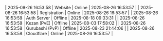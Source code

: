 | 2025-08-26 16:53:58 | Website | Online | 2025-08-26 16:53:57 |
| 2025-08-26 16:53:58 | Registration | Online | 2025-08-26 16:53:57 |
| 2025-08-26 16:53:58 | Auth Server | Offline | 2025-08-18 09:33:31 |
| 2025-08-26 16:53:58 | Kezan (PvE) | Offline | 2025-08-03 17:58:02 |
| 2025-08-26 16:53:58 | Gurubashi (PvP) | Offline | 2025-08-23 21:44:06 |
| 2025-08-26 16:53:58 | Cloudflare | Online | 2025-08-26 16:53:57 |

